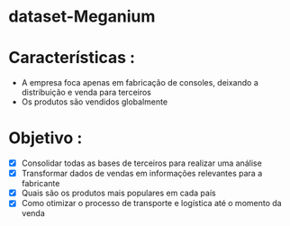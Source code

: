# dataset-Meganium

# Características :
- A empresa foca apenas em fabricação de consoles, deixando a distribuição e venda para terceiros
- Os produtos são vendidos globalmente
  
# Objetivo :
 - [x] Consolidar todas as bases de terceiros para realizar uma análise
 - [x] Transformar dados de vendas em informações relevantes para a fabricante
 - [x] Quais são os produtos mais populares em cada país
 - [x] Como otimizar o processo de transporte e logística até o momento da venda
